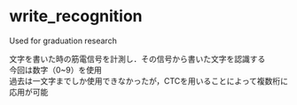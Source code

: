# write_recognition
Used for graduation research

文字を書いた時の筋電信号を計測し．その信号から書いた文字を認識する  
今回は数字（0~9）を使用  
過去は一文字までしか使用できなかったが，CTCを用いることによって複数桁に応用が可能  
